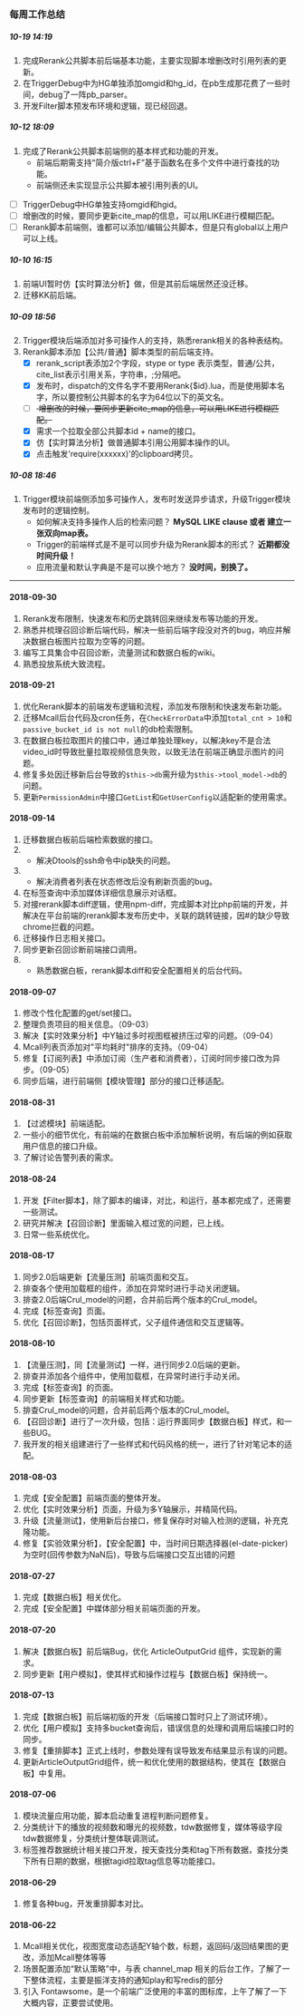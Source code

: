 ### 每周工作总结

##### 10-19 14:19
1. 完成Rerank公共脚本前后端基本功能，主要实现脚本增删改时引用列表的更新。
2. 在TriggerDebug中为HG单独添加omgid和hg_id，在pb生成那花费了一些时间，debug了一阵pb_parser。
3. 开发Filter脚本预发布环境和逻辑，现已经回退。 


##### 10-12 18:09
1. 完成了Rerank公共脚本前端侧的基本样式和功能的开发。
    - 前端后期需支持“简介版ctrl+F”基于函数名在多个文件中进行查找的功能。
    - 前端侧还未实现显示公共脚本被引用列表的UI。

- [ ] TriggerDebug中HG单独支持omgid和hgid。
- [ ] 增删改的时候，要同步更新cite_map的信息，可以用LIKE进行模糊匹配。
- [ ] Rerank脚本前端侧，谁都可以添加/编辑公共脚本，但是只有global以上用户可以上线。

#####  10-10 16:15
1. 前端UI暂时仿【实时算法分析】做，但是其前后端居然还没迁移。
2. 迁移KK前后端。

##### 10-09 18:56
2. Trigger模块后端添加对多可操作人的支持，熟悉rerank相关的各种表结构。
3. Rerank脚本添加【公共/普通】脚本类型的前后端支持。
    - [x] rerank_script表添加2个字段，stype or type 表示类型，普通/公共， cite_list表示引用关系，字符串，;分隔吧。
    - [x] 发布时，dispatch的文件名字不要用Rerank{$id}.lua，而是使用脚本名字，所以要控制公共脚本的名字为64位以下的英文名。
    - [ ] <del> 增删改的时候，要同步更新cite_map的信息，可以用LIKE进行模糊匹配。 <del>
    - [x] 需求一个拉取全部公共脚本id + name的接口。
    - [x] 仿【实时算法分析】做普通脚本引用公用脚本操作的UI。
    - [x] 点击触发'require(xxxxxx)'的clipboard拷贝。

##### 10-08 18:46 
1. Trigger模块前端侧添加多可操作人，发布时发送异步请求，升级Trigger模块发布时的逻辑控制。 
    - 如何解决支持多操作人后的检索问题？ __MySQL LIKE clause 或者 建立一张双向map表。__
    - Trigger的前端样式是不是可以同步升级为Rerank脚本的形式？ __近期都没时间升级！__
    - 应用流量和默认字典是不是可以换个地方？ __没时间，别换了。__

----------------

#### 2018-09-30
1. Rerank发布限制，快速发布和历史跳转回来继续发布等功能的开发。
2. 熟悉并梳理召回诊断后端代码，解决一些前后端字段没对齐的bug，响应并解决数据白板图片拉取为空等的问题。
3. 编写工具集合中召回诊断，流量测试和数据白板的wiki。
4. 熟悉投放系统大致流程。 


#### 2018-09-21
1. 优化Rerank脚本的前端发布逻辑和流程，添加发布限制和快速发布新功能。
2. 迁移Mcall后台代码及cron任务，在`CheckErrorData`中添加`total_cnt > 10`和`passive_bucket_id is not null`的db检索限制。
3. 在数据白板拉取图片的接口中，通过单独处理key，以解决key不是合法video_id时导致批量拉取视频信息失败，以致无法在前端正确显示图片的问题。
4. 修复多处因迁移新后台导致的`$this->db`需升级为`$this->tool_model->db`的问题。
5. 更新`PermissionAdmin`中接口`GetList`和`GetUserConfig`以适配新的使用需求。

#### 2018-09-14
1. 迁移数据白板前后端检索数据的接口。
2. * 解决Dtools的ssh命令中ip缺失的问题。
3. * 解决消费者列表在状态修改后没有刷新页面的bug。
4. 在标签查询中添加媒体详细信息展示对话框。
5. 对接rerank脚本diff逻辑，使用npm-diff，完成脚本对比php前端的开发，并解决在平台前端的rerank脚本发布历史中，关联的跳转链接，因#的缺少导致chrome拦截的问题。
6. 迁移操作日志相关接口。
7. 同步更新召回诊断前端接口调用。
8. * 熟悉数据白板，rerank脚本diff和安全配置相关的后台代码。

#### 2018-09-07
1. 修改个性化配置的get/set接口。
2. 整理负责项目的相关信息。（09-03）
3. 解决【实时效果分析】中Y轴过多时视图框被挤压过窄的问题。（09-04）
4. Mcall列表页添加对"平均耗时"排序的支持。（09-04）
5. 修复【订阅列表】中添加订阅（生产者和消费者），订阅时同步接口改为异步。（09-05）
6. 同步后端，进行前端侧【模块管理】部分的接口迁移适配。

#### 2018-08-31
1. 【过滤模块】前端适配。
2. 一些小的细节优化，有前端的在数据白板中添加解析说明，有后端的例如获取用户信息的接口升级。
3. 了解讨论告警列表的需求。 

#### 2018-08-24
1. 开发【Filter脚本】，除了脚本的编译，对比，和运行，基本都完成了，还需要一些测试。
2. 研究并解决【召回诊断】里面输入框过宽的问题，已上线。
3. 日常一些系统优化。

#### 2018-08-17
1. 同步2.0后端更新【流量压测】前端页面和交互。
2. 排查各个使用加载框的组件，添加在异常时进行手动关闭逻辑。
3. 排查2.0后端Crul_model的问题，合并前后两个版本的Crul_model。
4. 完成【标签查询】页面。
5. 优化【召回诊断】，包括页面样式，父子组件通信和交互逻辑等。

#### 2018-08-10
1. 【流量压测】，同【流量测试】一样，进行同步2.0后端的更新。
2. 排查并添加各个组件中，使用加载框，在异常时进行手动关闭。
3. 完成【标签查询】的页面。
3. 同步更新【标签查询】的前端相关样式和功能。
4. 排查Crul_model的问题，合并前后两个版本的Crul_model。
5. 【召回诊断】进行了一次升级，包括：运行界面同步【数据白板】样式，和一些BUG。
6. 我开发的相关组建进行了一些样式和代码风格的统一，进行了针对笔记本的适配。

#### 2018-08-03
1. 完成【安全配置】前端页面的整体开发。
2. 优化【实时效果分析】页面，升级为多Y轴展示，并精简代码。
3. 升级【流量测试】，使用新后台接口，修复保存时对输入检测的逻辑，补充克隆功能。
4. 修复【实验效果分析】，【安全配置】中，当时间日期选择器(el-date-picker)为空时(回传参数为NaN后)，导致与后端接口交互出错的问题

#### 2018-07-27
1. 完成【数据白板】相关优化。
2. 完成【安全配置】中媒体部分相关前端页面的开发。

#### 2018-07-20
1. 解决【数据白板】前后端Bug，优化 ArticleOutputGrid 组件，实现新的需求。
2. 同步更新【用户模拟】，使其样式和操作过程与【数据白板】保持统一。

#### 2018-07-13
1. 完成【数据白板】前后端初版的开发（后端接口暂时只上了测试环境）。
2. 优化【用户模拟】支持多bucket查询后，错误信息的处理和调用后端接口时的同步。
3. 修复【重排脚本】正式上线时，参数处理有误导致发布结果显示有误的问题。
4. 更新ArticleOutputGrid组件，统一和优化使用的数据结构，使其在【数据白板】中复用。

#### 2018-07-06
1. 模块流量应用功能，脚本启动重复进程判断问题修复。
2. 分类统计下的播放的视频数和曝光的视频数，tdw数据修复，媒体等级字段tdw数据修复，分类统计整体联调测试。
3. 标签推荐数据统计相关接口开发，按天查找分类和tag下所有数据，查找分类下所有日期的数据，根据tagid拉取tag信息等功能接口。

#### 2018-06-29
1. 修复各种bug，开发重排脚本对比。

#### 2018-06-22
1. Mcall相关优化，视图宽度动态适配Y轴个数，标题，返回码/返回结果图的更改，添加Mcall整体等等
2. 场景配置添加“默认策略”中，与表 channel_map 相关的后台工作，了解了一下整体流程，主要是振洋支持的通知play和写redis的部分
3. 引入 Fontawsome，是一个前端广泛使用的丰富的图标库，上午了解了一下大概内容，正要尝试使用。
